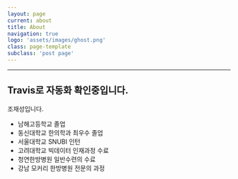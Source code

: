 ```yaml
---
layout: page
current: about
title: About
navigation: true
logo: 'assets/images/ghost.png'
class: page-template
subclass: 'post page'
---
```


---
Travis로 자동화 확인중입니다.
---
조재성입니다.

- 남해고등학교 졸업
- 동신대학교 한의학과 최우수 졸업
- 서울대학교  SNUBI 인턴
- 고려대학교 빅데이터 인재과정 수료
- 청연한방병원 일반수련의 수료
- 강남 모커리 한방병원 전문의 과정 

